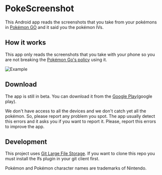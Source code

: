 # PokeScreenshot

This Android app reads the screenshots that you take from your pokémons in
[Pokémon GO][pokemon go] and it said you the pokémon IVs.


## How it works

This app only reads the screenshots that you take with your phone so you are not
breaking the [Pokémon Go's policy][pokemon go policy] using it.

![Example](https://cloud.githubusercontent.com/assets/721244/19347695/6e278aee-914a-11e6-8096-043f7f1f46bd.gif)


## Download

The app is still in beta. You can download it from the [Google Play](google play).

We don't have access to all the devices and we don't catch yet all the pokémon.
So, please report any problem you spot. The app usually detect this errors and
it asks you if you want to report it. Please, report this errors to improve the
app.


## Development

This project uses [Git Large File Storage][git-lfs]. If you want to clone this
repo you must install the lfs plugin in your git client first.


Pokémon and Pokémon character names are trademarks of Nintendo.


 [pokemon go]: http://www.pokemongo.com/
 [pokemon go policy]: https://www.nianticlabs.com/terms/pokemongo/en
 [google play]: https://play.google.com/store/apps/details?id=com.braisgabin.pokescreenshot
 [git-lfs]: https://git-lfs.github.com/
